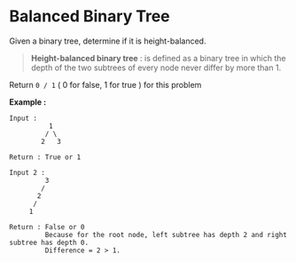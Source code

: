 # Balanced Binary Tree
Given a binary tree, determine if it is height-balanced.

> **Height-balanced binary tree** : is defined as a binary tree in which the depth of the two subtrees of every node never differ by more than 1.

Return `0 / 1` ( 0 for false, 1 for true ) for this problem

**Example :**

```
Input : 
          1
         / \
        2   3

Return : True or 1 

Input 2 : 
         3
        /
       2
      /
     1

Return : False or 0 
         Because for the root node, left subtree has depth 2 and right subtree has depth 0. 
         Difference = 2 > 1. 

```
